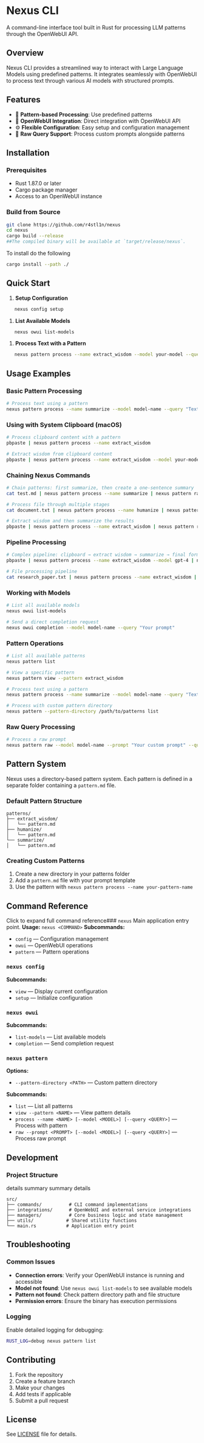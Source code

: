# Nexus CLI

A command-line interface tool built in Rust for processing LLM patterns through the OpenWebUI API.

## Overview

Nexus CLI provides a streamlined way to interact with Large Language Models using predefined patterns. It integrates seamlessly with OpenWebUI to process text through various AI models with structured prompts.

## Features

- 🎯 **Pattern-based Processing**: Use predefined patterns 
- 🔌 **OpenWebUI Integration**: Direct integration with OpenWebUI API
- ⚙️ **Flexible Configuration**: Easy setup and configuration management
- 🚀 **Raw Query Support**: Process custom prompts alongside patterns

## Installation

### Prerequisites

- Rust 1.87.0 or later
- Cargo package manager
- Access to an OpenWebUI instance

### Build from Source

```bash
git clone https://github.com/r4stl1n/nexus
cd nexus
cargo build --release
##The compiled binary will be available at `target/release/nexus`.
```
To install do the following
``` bash
cargo install --path ./
```
## Quick Start
1. **Setup Configuration**
``` bash
   nexus config setup
```
1. **List Available Models**
``` bash
   nexus owui list-models
```
1. **Process Text with a Pattern**
``` bash
   nexus pattern process --name extract_wisdom --model your-model --query "Your text here"
```

## Usage Examples

### Basic Pattern Processing
```bash
# Process text using a pattern
nexus pattern process --name summarize --model model-name --query "Text to summarize"
```
### Using with System Clipboard (macOS)
``` bash
# Process clipboard content with a pattern
pbpaste | nexus pattern process --name extract_wisdom

# Extract wisdom from clipboard content
pbpaste | nexus pattern process --name extract_wisdom --model your-model
```
### Chaining Nexus Commands
``` bash
# Chain patterns: first summarize, then create a one-sentence summary
cat test.md | nexus pattern process --name summarize | nexus pattern raw --prompt "Return a one sentence summary of the text provided."

# Process file through multiple stages
cat document.txt | nexus pattern process --name humanize | nexus pattern process --name summarize

# Extract wisdom and then summarize the results
pbpaste | nexus pattern process --name extract_wisdom | nexus pattern raw --prompt "Create a bullet-point list of the key insights"
```
### Pipeline Processing
``` bash
# Complex pipeline: clipboard → extract wisdom → summarize → final formatting
pbpaste | nexus pattern process --name extract_wisdom --model gpt-4 | nexus pattern process --name summarize --model gpt-3.5 | nexus pattern raw --prompt "Format this as a tweet-length summary"

# File processing pipeline
cat research_paper.txt | nexus pattern process --name extract_wisdom | nexus pattern raw --prompt "Convert these insights into actionable recommendations"
```

### Working with Models
``` bash
# List all available models
nexus owui list-models

# Send a direct completion request
nexus owui completion --model model-name --query "Your prompt"
```
### Pattern Operations
``` bash
# List all available patterns
nexus pattern list

# View a specific pattern
nexus pattern view --pattern extract_wisdom

# Process text using a pattern
nexus pattern process --name summarize --model model-name --query "Text to summarize"

# Process with custom pattern directory
nexus pattern --pattern-directory /path/to/patterns list
```
### Raw Query Processing
``` bash
# Process a raw prompt
nexus pattern raw --model model-name --prompt "Your custom prompt" --query "Input text"
```
## Pattern System
Nexus uses a directory-based pattern system. Each pattern is defined in a separate folder containing a `pattern.md` file.
### Default Pattern Structure
``` 
patterns/
├── extract_wisdom/
│   └── pattern.md
├── humanize/
│   └── pattern.md
└── summarize/
│   └── pattern.md
```
### Creating Custom Patterns
1. Create a new directory in your patterns folder
2. Add a `pattern.md` file with your prompt template
3. Use the pattern with `nexus pattern process --name your-pattern-name`

## Command Reference
Click to expand full command reference### `nexus`
Main application entry point.
**Usage:** `nexus <COMMAND>`
**Subcommands:**
- `config` — Configuration management
- `owui` — OpenWebUI operations
- `pattern` — Pattern operations

### `nexus config`
**Subcommands:**
- `view` — Display current configuration
- `setup` — Initialize configuration

### `nexus owui`
**Subcommands:**
- `list-models` — List available models
- `completion`  — Send completion request

### `nexus pattern`
**Options:**
- `--pattern-directory <PATH>` — Custom pattern directory

**Subcommands:**
- `list` — List all patterns
- `view --pattern <NAME>` — View pattern details
- `process --name <NAME> [--model <MODEL>] [--query <QUERY>]` — Process with pattern
- `raw --prompt <PROMPT> [--model <MODEL>] [--query <QUERY>]` — Process raw prompt

## Development
### Project Structure
details
summary
summary
details
``` 
src/
├── commands/          # CLI command implementations
├── integrations/      # OpenWebUI and external service integrations
├── managers/          # Core business logic and state management
├── utils/            # Shared utility functions
└── main.rs           # Application entry point
``` 

## Troubleshooting
### Common Issues
- **Connection errors**: Verify your OpenWebUI instance is running and accessible
- **Model not found**: Use `nexus owui list-models` to see available models
- **Pattern not found**: Check pattern directory path and file structure
- **Permission errors**: Ensure the binary has execution permissions

### Logging
Enable detailed logging for debugging:
``` bash
RUST_LOG=debug nexus pattern list
```
## Contributing
1. Fork the repository
2. Create a feature branch
3. Make your changes
4. Add tests if applicable
5. Submit a pull request

## License
See [LICENSE](LICENSE) file for details.
